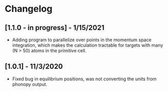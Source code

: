 # Changelog

## [1.1.0 - in progress] - 1/15/2021

- Adding program to parallelize over points in the momentum space integration, which makes the calculation tractable for targets with many (N > 50) atoms in the primitive cell.

## [1.0.1] - 11/3/2020

- Fixed bug in equilibrium positions, was not converting the units from phonopy output.
